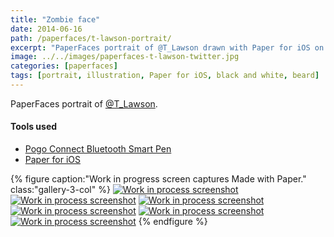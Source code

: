 ```yaml
---
title: "Zombie face"
date: 2014-06-16
path: /paperfaces/t-lawson-portrait/
excerpt: "PaperFaces portrait of @T_Lawson drawn with Paper for iOS on an iPad."
image: ../../images/paperfaces-t-lawson-twitter.jpg
categories: [paperfaces]
tags: [portrait, illustration, Paper for iOS, black and white, beard]
---
```


PaperFaces portrait of [@T_Lawson](https://twitter.com/T_Lawson).

#### Tools used

- [Pogo Connect Bluetooth Smart Pen](https://www.amazon.com/gp/product/B009K448L4/ref=as_li_ss_tl?ie=UTF8&camp=1789&creative=390957&creativeASIN=B009K448L4&linkCode=as2&tag=mademist-20)
- [Paper for iOS](https://paper.bywetransfer.com/)

{% figure caption:"Work in progress screen captures Made with Paper." class:"gallery-3-col" %}
[![Work in process screenshot](../../images/paperfaces-t-lawson-process-1-600.jpg)](../../images/paperfaces-t-lawson-process-1-lg.jpg) [![Work in process screenshot](../../images/paperfaces-t-lawson-process-2-600.jpg)](../../images/paperfaces-t-lawson-process-2-lg.jpg) [![Work in process screenshot](../../images/paperfaces-t-lawson-process-3-600.jpg)](../../images/paperfaces-t-lawson-process-3-lg.jpg) [![Work in process screenshot](../../images/paperfaces-t-lawson-process-4-600.jpg)](../../images/paperfaces-t-lawson-process-4-lg.jpg) [![Work in process screenshot](../../images/paperfaces-t-lawson-process-4-600.jpg)](../../images/paperfaces-t-lawson-process-4-lg.jpg) [![Work in process screenshot](../../images/paperfaces-t-lawson-process-5-600.jpg)](../../images/paperfaces-t-lawson-process-5-lg.jpg)
{% endfigure %}
